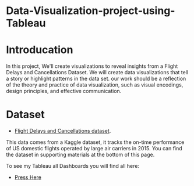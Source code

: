 # Data-Visualization-project-using-Tableau

# Introducation
In this project, We'll create visualizations to reveal insights from a Flight Delays and Cancellations Dataset. We will create data visualizations that tell a story or highlight patterns in the data set. our work should be a reflection of the theory and practice of data visualization, such as visual encodings, design principles, and effective communication.


# Dataset
- [Flight Delays and Cancellations dataset](https://www.kaggle.com/usdot/flight-delays/data).

This data comes from a Kaggle dataset, it tracks the on-time performance of US domestic flights operated by large air carriers in 2015. You can find the dataset in supporting materials at the bottom of this page.


To see my Tableau all Dashboards you will find all here:
- [Press Here](https://public.tableau.com/app/profile/abdallah.el.sawy)
